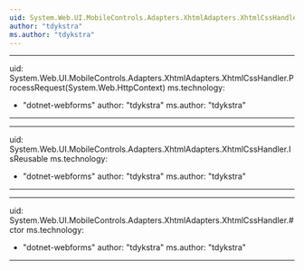 ```yaml
---
uid: System.Web.UI.MobileControls.Adapters.XhtmlAdapters.XhtmlCssHandler
author: "tdykstra"
ms.author: "tdykstra"
---
```


---
uid: System.Web.UI.MobileControls.Adapters.XhtmlAdapters.XhtmlCssHandler.ProcessRequest(System.Web.HttpContext)
ms.technology: 
  - "dotnet-webforms"
author: "tdykstra"
ms.author: "tdykstra"
---

---
uid: System.Web.UI.MobileControls.Adapters.XhtmlAdapters.XhtmlCssHandler.IsReusable
ms.technology: 
  - "dotnet-webforms"
author: "tdykstra"
ms.author: "tdykstra"
---

---
uid: System.Web.UI.MobileControls.Adapters.XhtmlAdapters.XhtmlCssHandler.#ctor
ms.technology: 
  - "dotnet-webforms"
author: "tdykstra"
ms.author: "tdykstra"
---
